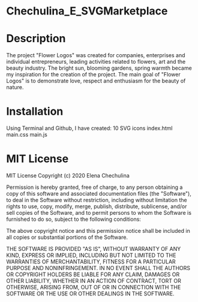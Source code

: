 # Chechulina_E_SVGMarketplace
# Description
The project "Flower Logos" was created for companies, enterprises and individual entrepreneurs, leading activities related to flowers, art and the beauty industry. The bright sun, blooming gardens, spring warmth became my inspiration for the creation of the project. The main goal of "Flower Logos" is to demonstrate love, respect and enthusiasm for the beauty of nature.

# Installation
Using Terminal and Github, I have created:
10 SVG icons
index.html
main.css
main.js

# MIT License
MIT License Copyright (c) 2020 Elena Chechulina

Permission is hereby granted, free of charge, to any person obtaining a copy of this software and associated documentation files (the "Software"), to deal in the Software without restriction, including without limitation the rights to use, copy, modify, merge, publish, distribute, sublicense, and/or sell copies of the Software, and to permit persons to whom the Software is furnished to do so, subject to the following conditions:

The above copyright notice and this permission notice shall be included in all copies or substantial portions of the Software.

THE SOFTWARE IS PROVIDED "AS IS", WITHOUT WARRANTY OF ANY KIND, EXPRESS OR IMPLIED, INCLUDING BUT NOT LIMITED TO THE WARRANTIES OF MERCHANTABILITY, FITNESS FOR A PARTICULAR PURPOSE AND NONINFRINGEMENT. IN NO EVENT SHALL THE AUTHORS OR COPYRIGHT HOLDERS BE LIABLE FOR ANY CLAIM, DAMAGES OR OTHER LIABILITY, WHETHER IN AN ACTION OF CONTRACT, TORT OR OTHERWISE, ARISING FROM, OUT OF OR IN CONNECTION WITH THE SOFTWARE OR THE USE OR OTHER DEALINGS IN THE SOFTWARE.
